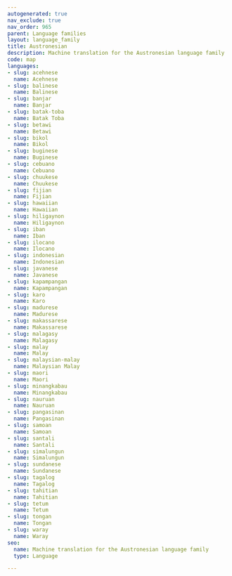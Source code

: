 ```yaml
---
autogenerated: true
nav_exclude: true
nav_order: 965
parent: Language families
layout: language_family
title: Austronesian
description: Machine translation for the Austronesian language family
code: map
languages:
- slug: acehnese
  name: Acehnese
- slug: balinese
  name: Balinese
- slug: banjar
  name: Banjar
- slug: batak-toba
  name: Batak Toba
- slug: betawi
  name: Betawi
- slug: bikol
  name: Bikol
- slug: buginese
  name: Buginese
- slug: cebuano
  name: Cebuano
- slug: chuukese
  name: Chuukese
- slug: fijian
  name: Fijian
- slug: hawaiian
  name: Hawaiian
- slug: hiligaynon
  name: Hiligaynon
- slug: iban
  name: Iban
- slug: ilocano
  name: Ilocano
- slug: indonesian
  name: Indonesian
- slug: javanese
  name: Javanese
- slug: kapampangan
  name: Kapampangan
- slug: karo
  name: Karo
- slug: madurese
  name: Madurese
- slug: makassarese
  name: Makassarese
- slug: malagasy
  name: Malagasy
- slug: malay
  name: Malay
- slug: malaysian-malay
  name: Malaysian Malay
- slug: maori
  name: Maori
- slug: minangkabau
  name: Minangkabau
- slug: nauruan
  name: Nauruan
- slug: pangasinan
  name: Pangasinan
- slug: samoan
  name: Samoan
- slug: santali
  name: Santali
- slug: simalungun
  name: Simalungun
- slug: sundanese
  name: Sundanese
- slug: tagalog
  name: Tagalog
- slug: tahitian
  name: Tahitian
- slug: tetum
  name: Tetum
- slug: tongan
  name: Tongan
- slug: waray
  name: Waray
seo:
  name: Machine translation for the Austronesian language family
  type: Language

---
```


